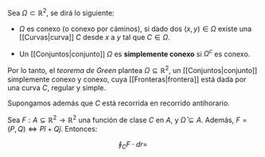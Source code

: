 
Sea $\Omega\subset\mathbb{R}^2$, se dirá lo siguiente: 

- $\Omega$ es conexo (o conexo por cáminos), si dado dos $(x,y)\in\Omega$ existe una [[Curvas|curva]] $C$ desde $x$ a $y$ tal que $C\in\Omega$.  

- Un [[Conjuntos|conjunto]] $\Omega$ es **simplemente conexo** si $\Omega^c$ es conexo. 

Por lo tanto, el *teorema de Green* plantea $\Omega\subseteq\mathbb{R}^2$, un [[Conjuntos|conjunto]] simplemente conexo y conexo, cuya [[Fronteras|frontera]] está dada por una curva $C$, regular y simple. 

Supongamos además que $C$ está recorrida en recorrido antihorario. 

Sea $F:A\subseteq\mathbb{R}^2\to\mathbb{R}^2$ una función de clase $C$ en $A$, y $\bar{\Omega}\subseteq A$. Además, $F=(P,Q)\iff P\hat{i}+Q\hat{j}$. Entonces: 

$$\oint_CF\cdot dr=$$